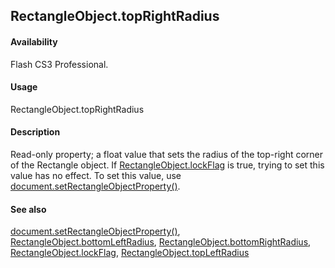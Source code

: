 ## RectangleObject.topRightRadius

#### Availability

Flash CS3 Professional.

#### Usage

RectangleObject.topRightRadius

#### Description

Read-only property; a float value that sets the radius of the top-right corner of the Rectangle object. If
[RectangleObject.lockFlag](#!AdobeDocs/developers-animatesdk-docs/test/Rectangle_object/RectangleObjec2.md) is true, trying to set this value has no effect. To set this value, use [document.setRectangleObjectProperty()](#!AdobeDocs/developers-animatesdk-docs/test/Document_object/docu9643.md).

#### See also

[document.setRectangleObjectProperty()](#!AdobeDocs/developers-animatesdk-docs/test/Document_object/docu9643.md), [RectangleObject.bottomLeftRadius](#!AdobeDocs/developers-animatesdk-docs/test/Rectangle_object/RectangleObject.md), [RectangleObject.bottomRightRadius](#!AdobeDocs/developers-animatesdk-docs/test/Rectangle_object/RectangleObjec1.md), [RectangleObject.lockFlag](#!AdobeDocs/developers-animatesdk-docs/test/Rectangle_object/RectangleObjec2.md), [RectangleObject.topLeftRadius](#!AdobeDocs/developers-animatesdk-docs/test/Rectangle_object/RectangleObjec3.md)
